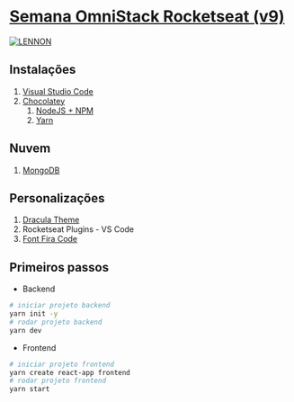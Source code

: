 # [Semana OmniStack Rocketseat (v9)](https://rocketseat.com.br/week-9/aulas)

[![LENNON](https://img.shields.io/badge/desenvolvido%20por-LENNON-red.svg?longCache=true&style=for-the-badge)](https://lennonalves.com.br)

## Instalações

1. [Visual Studio Code](https://code.visualstudio.com/download)
2. [Chocolatey](https://chocolatey.org/install)
    1. [NodeJS + NPM](https://nodejs.org/en/download/package-manager/)
    2. [Yarn](https://yarnpkg.com/lang/en/docs/install/)

## Nuvem

1. [MongoDB](https://www.mongodb.com/cloud/atlas)

## Personalizações

1. [Dracula Theme](https://draculatheme.com/)
2. Rocketseat Plugins - VS Code
3. [Font Fira Code](https://github.com/tonsky/FiraCode)

## Primeiros passos

* Backend

``` bash
# iniciar projeto backend
yarn init -y
# rodar projeto backend
yarn dev
```

* Frontend

``` bash
# iniciar projeto frontend
yarn create react-app frontend
# rodar projeto frontend
yarn start
```
